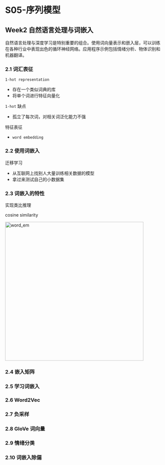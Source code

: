 # S05-序列模型

## Week2 自然语言处理与词嵌入

自然语言处理与深度学习是特别重要的组合。使用词向量表示和嵌入层，可以训练在各种行业中表现出色的循环神经网络。应用程序示例包括情绪分析、物体识别和机器翻译。

### 2.1  词汇表征

`1-hot representation`
- 存在一个类似词典的库
- 将单个词进行特征向量化

`1-hot` 缺点
- 孤立了每次词，对相关词泛化能力不强


特征表征
- `word embedding`


### 2.2  使用词嵌入

迁移学习
- 从互联网上找别人大量训练相关数据的模型
- 拿过来测试自己的小数据集


### 2.3  词嵌入的特性

实现类比推理

cosine similarity 

<img width="449" alt="word_em" src="https://user-images.githubusercontent.com/41643043/57963959-5c5d8e80-795f-11e9-87ae-b11fef3664db.png">






### 2.4  嵌入矩阵






### 2.5  学习词嵌入







### 2.6  Word2Vec

### 2.7  负采样






### 2.8  GloVe 词向量

### 2.9  情绪分类

### 2.10  词嵌入除偏




